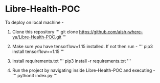 # Libre-Health-POC

To deploy on local machine -

1. Clone this repository
'''
git clone https://github.com/aish-where-ya/Libre-Health-POC.git
'''

2. Make sure you have tensorflow=1.15 installed. If not then run -
'''
pip3 install tensorflow==1.15
'''

3. Install requirements.txt
'''
pip3 install -r requirements.txt
'''

4. Run the project by navigating inside Libre-Health-POC and executing -
'''
python3 index.py
'''
